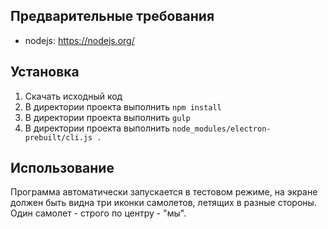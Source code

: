 ## Предварительные требования
* nodejs: https://nodejs.org/
## Установка
1. Скачать исходный код
2. В директории проекта выполнить `npm install`
3. В директории проекта выполнить `gulp`
4. В директории проекта выполнить `node_modules/electron-prebuilt/cli.js .`
## Использование
Программа автоматически запускается в тестовом режиме, на экране должен быть видна три иконки самолетов, летящих в разные стороны. Один самолет - строго по центру - "мы".
